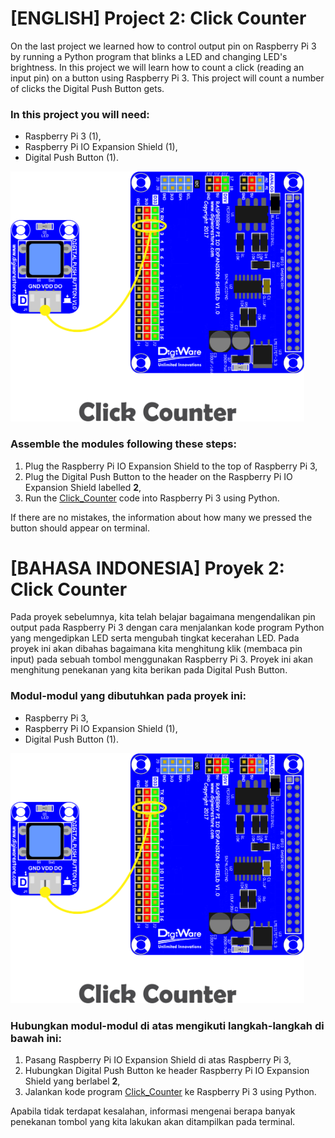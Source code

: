 # [ENGLISH] Project 2: Click Counter
On the last project we learned how to control output pin on Raspberry Pi 3 by running a Python program that blinks a LED and changing LED's brightness. In this project we will learn how to count a click (reading an input pin) on a button using Raspberry Pi 3.  This project will count a number of clicks the Digital Push Button gets. 

### In this project you will need:
* Raspberry Pi 3 (1),
* Raspberry Pi IO Expansion Shield (1),
* Digital Push Button (1).

<img src="/images/click counter.png" height="400">

### Assemble the modules following these steps:
1. Plug the Raspberry Pi IO Expansion Shield to the top of Raspberry Pi 3,
2. Plug the Digital Push Button to the header on the Raspberry Pi IO Expansion Shield labelled **2**,
3. Run the [Click_Counter](/02_Click_Counter/Click_Counter.py) code into Raspberry Pi 3 using Python.

If there are no mistakes, the information about how many we pressed the button should appear on terminal.

# [BAHASA INDONESIA] Proyek 2: Click Counter
Pada proyek sebelumnya, kita telah belajar bagaimana mengendalikan pin output pada Raspberry Pi 3 dengan cara menjalankan kode program Python yang mengedipkan LED serta mengubah tingkat kecerahan LED. Pada proyek ini akan dibahas bagaimana kita menghitung klik (membaca pin input) pada sebuah tombol menggunakan Raspberry Pi 3. Proyek ini akan menghitung penekanan yang kita berikan pada Digital Push Button.

### Modul-modul yang dibutuhkan pada proyek ini:
* Raspberry Pi 3,
* Raspberry Pi IO Expansion Shield (1),
* Digital Push Button (1).

<img src="/images/click counter.png" height="400">

### Hubungkan modul-modul di atas mengikuti langkah-langkah di bawah ini:
1. Pasang Raspberry Pi IO Expansion Shield di atas Raspberry Pi 3,
2. Hubungkan Digital Push Button ke header Raspberry Pi IO Expansion Shield yang berlabel **2**,
3. Jalankan kode program [Click_Counter](/02_Click_Counter/Click_Counter.py) ke Raspberry Pi 3 using Python.

Apabila tidak terdapat kesalahan, informasi mengenai berapa banyak penekanan tombol yang kita lakukan akan ditampilkan pada terminal.
